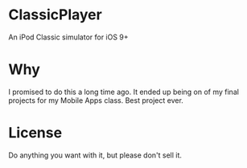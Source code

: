 # ClassicPlayer
An iPod Classic simulator for iOS 9+


# Why

I promised to do this a long time ago. It ended up being on of my final projects for my Mobile Apps class. Best project ever.


# License

Do anything you want with it, but please don't sell it.
